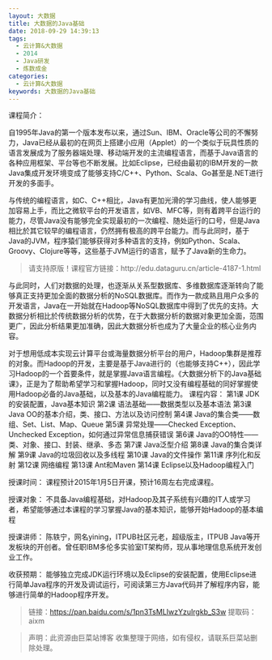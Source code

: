 ```yaml
---
layout: 大数据
title: 大数据的Java基础
date: 2018-09-29 14:39:13
tags:
  - 云计算&大数据
  - 2014
  - Java研发
  - 炼数成金
categories:
  - 云计算&大数据
keywords: 大数据的Java基础
---
```

课程简介：

自1995年Java的第一个版本发布以来，通过Sun、IBM、Oracle等公司的不懈努力，Java已经从最初的在网页上搭建小应用（Applet）的一个类似于玩具性质的语言发展成为了服务器端处理、移动端开发的主流编程语言，而基于Java语言的各种应用框架、平台等也不断发展。比如Eclipse，已经由最初的IBM开发的一款Java集成开发环境变成了能够支持C/C++、Python、Scala、Go甚至是.NET进行开发的多面手。

与传统的编程语言，如C、C++相比，Java有更加光滑的学习曲线，使人能够更加容易上手，而比之微软平台的开发语言，如VB、MFC等，则有着跨平台运行的能力，尽管Java没有能够完全实现最初的一次编程、随处运行的口号，但是Java相比於其它较早的编程语言，仍然拥有极高的跨平台能力。而与此同时，基于Java的JVM，程序猿们能够获得对多种语言的支持，例如Python、Scala、Groovy、Clojure等等，这些基于JVM运行的语言，赋予了Java新的生命力。


<!-- more -->
<blockquote class="blockquote-center">
请支持原版！课程官方链接：http://edu.dataguru.cn/article-4187-1.html</blockquote>
</blockquote>

与此同时，人们对数据的处理，也逐渐从关系型数据库、多维数据库逐渐转向了能够真正支持更加全面的数据分析的NoSQL数据库。而作为一款成熟且用户众多的开发语言，Java在一开始就在Hadoop等NoSQL数据库中得到了优先的支持。大数据分析相比於传统数据分析的优势，在于大数据分析的数据对象更加全面，范围更广，因此分析结果更加准确，因此大数据分析也成为了大量企业的核心业务内容。

对于想用低成本实现云计算平台或海量数据分析平台的用户，Hadoop集群是推荐的对象。而Hadoop的开发，主要是基于Java进行的（也能够支持C++），因此学习Hadoop的一个首要条件，就是掌握Java语言编程。《大数据分析下的Java基础课》，正是为了帮助希望学习和掌握Hadoop，同时又没有编程基础的同好掌握使用Hadoop必备的Java基础，以及基本的Java编程能力。
课程内容：
第1课 JDK的安装配置，Java基本知识
第2课 语法基础——数据类型以及基本语法
第3课 Java OO的基本介绍，类、接口、方法以及访问控制
第4课 Java的集合类——数组、Set、List、Map、Queue
第5课 异常处理——Checked Exception、Unchecked Exception，如何通过异常信息捕获错误
第6课 Java的OO特性——类、对象、接口、封装、继承、多态
第7课 Java泛型介绍
第8课 Java的集合类详解
第9课 Java的垃圾回收以及多线程
第10课 Java的文件操作
第11课 序列化和反射
第12课 网络编程
第13课 Ant和Maven
第14课 Eclipse以及Hadoop编程入门

授课时间：
课程预计2015年1月5日开课，预计16周左右完成课程。

授课对象：
不具备Java编程基础，对Hadoop及其子系统有兴趣的IT人或学习者，希望能够通过本课程的学习掌握Java的基本知识，能够开始Hadoop的基本编程

授课讲师：
陈轶宁，网名yining，ITPUB社区元老，超级版主，ITPUB Java等开发板块的开创者。曾任职IBM多伦多实验室IT架构师，现从事地理信息系统开发创业工作。

收获预期：
能够独立完成JDK运行环境以及Eclipse的安装配置，使用Eclipse进行简单Java程序的开发及调试运行，可阅读第三方Java代码并了解程序内容，能够进行简单的Hadoop程序开发。

> 链接：https://pan.baidu.com/s/1pn3TsMLIwzYzuIrgkb_S3w 提取码：aixm

<blockquote class="blockquote-center">声明：此资源由巨菜站博客 收集整理于网络，如有侵权，请联系巨菜站删除处理。</blockquote>
